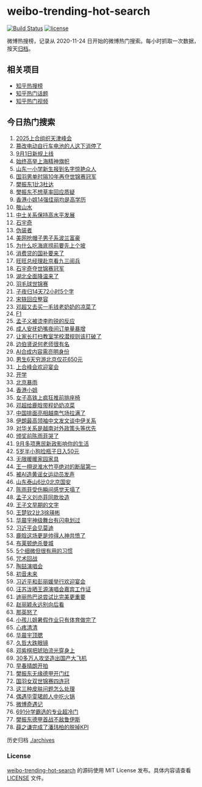 # weibo-trending-hot-search

[![Build Status](https://github.com/justjavac/weibo-trending-hot-search/workflows/ci/badge.svg?branch=master)](https://github.com/justjavac/weibo-trending-hot-search/actions)
[![license](https://img.shields.io/github/license/justjavac/weibo-trending-hot-search)](https://github.com/justjavac/weibo-trending-hot-search/blob/master/LICENSE)

微博热搜榜，记录从 2020-11-24 日开始的微博热门搜索。每小时抓取一次数据，按天[归档](./archives)。

## 相关项目

- [知乎热搜榜](https://github.com/justjavac/zhihu-trending-top-search)
- [知乎热门话题](https://github.com/justjavac/zhihu-trending-hot-questions)
- [知乎热门视频](https://github.com/justjavac/zhihu-trending-hot-video)

## 今日热门搜索

<!-- BEGIN -->
<!-- 最后更新时间 Mon Sep 01 2025 05:08:25 GMT+0800 (China Standard Time) -->

1. [2025上合组织天津峰会](https://s.weibo.com//weibo?q=%232025%E4%B8%8A%E5%90%88%E7%BB%84%E7%BB%87%E5%A4%A9%E6%B4%A5%E5%B3%B0%E4%BC%9A%23&Refer=new_time)
1. [篡改电动自行车电池的人这下消停了](https://s.weibo.com//weibo?q=%23%E7%AF%A1%E6%94%B9%E7%94%B5%E5%8A%A8%E8%87%AA%E8%A1%8C%E8%BD%A6%E7%94%B5%E6%B1%A0%E7%9A%84%E4%BA%BA%E8%BF%99%E4%B8%8B%E6%B6%88%E5%81%9C%E4%BA%86%23&t=31&band_rank=4&Refer=top)
1. [9月1日新规上线](https://s.weibo.com//weibo?q=%239%E6%9C%881%E6%97%A5%E6%96%B0%E8%A7%84%E4%B8%8A%E7%BA%BF%23&t=31&band_rank=2&Refer=top)
1. [始终高举上海精神旗帜](https://s.weibo.com//weibo?q=%23%E5%A7%8B%E7%BB%88%E9%AB%98%E4%B8%BE%E4%B8%8A%E6%B5%B7%E7%B2%BE%E7%A5%9E%E6%97%97%E5%B8%9C%23&t=31&band_rank=3&Refer=top)
1. [山东一小学新生报到名字惊艳众人](https://s.weibo.com//weibo?q=%23%E5%B1%B1%E4%B8%9C%E4%B8%80%E5%B0%8F%E5%AD%A6%E6%96%B0%E7%94%9F%E6%8A%A5%E5%88%B0%E5%90%8D%E5%AD%97%E6%83%8A%E8%89%B3%E4%BC%97%E4%BA%BA%23&t=31&band_rank=9&Refer=top)
1. [国羽男单时隔10年再夺世锦赛冠军](https://s.weibo.com//weibo?q=%23%E5%9B%BD%E7%BE%BD%E7%94%B7%E5%8D%95%E6%97%B6%E9%9A%9410%E5%B9%B4%E5%86%8D%E5%A4%BA%E4%B8%96%E9%94%A6%E8%B5%9B%E5%86%A0%E5%86%9B%23&t=31&band_rank=35&Refer=top)
1. [樊振东1比3杜达](https://s.weibo.com//weibo?q=%23%E6%A8%8A%E6%8C%AF%E4%B8%9C1%E6%AF%943%E6%9D%9C%E8%BE%BE%23&t=31&band_rank=1&Refer=top)
1. [樊振东不想草率回应质疑](https://s.weibo.com//weibo?q=%23%E6%A8%8A%E6%8C%AF%E4%B8%9C%E4%B8%8D%E6%83%B3%E8%8D%89%E7%8E%87%E5%9B%9E%E5%BA%94%E8%B4%A8%E7%96%91%23&t=31&band_rank=13&Refer=top)
1. [香港小姐14强佳丽均是高学历](https://s.weibo.com//weibo?q=%23%E9%A6%99%E6%B8%AF%E5%B0%8F%E5%A7%9014%E5%BC%BA%E4%BD%B3%E4%B8%BD%E5%9D%87%E6%98%AF%E9%AB%98%E5%AD%A6%E5%8E%86%23&t=31&band_rank=20&Refer=top)
1. [敬山水](https://s.weibo.com//weibo?q=%E6%95%AC%E5%B1%B1%E6%B0%B4&t=31&band_rank=7&Refer=top)
1. [中土关系保持高水平发展](https://s.weibo.com//weibo?q=%23%E4%B8%AD%E5%9C%9F%E5%85%B3%E7%B3%BB%E4%BF%9D%E6%8C%81%E9%AB%98%E6%B0%B4%E5%B9%B3%E5%8F%91%E5%B1%95%23&t=31&band_rank=10&Refer=top)
1. [石宇奇](https://s.weibo.com//weibo?q=%E7%9F%B3%E5%AE%87%E5%A5%87&t=31&band_rank=25&Refer=top)
1. [伪装者](https://s.weibo.com//weibo?q=%E4%BC%AA%E8%A3%85%E8%80%85&t=31&band_rank=11&Refer=top)
1. [美网抢帽子男子系波兰富豪](https://s.weibo.com//weibo?q=%23%E7%BE%8E%E7%BD%91%E6%8A%A2%E5%B8%BD%E5%AD%90%E7%94%B7%E5%AD%90%E7%B3%BB%E6%B3%A2%E5%85%B0%E5%AF%8C%E8%B1%AA%23&t=31&band_rank=20&Refer=top)
1. [为什么吃海底捞前要先上个坡](https://s.weibo.com//weibo?q=%23%E4%B8%BA%E4%BB%80%E4%B9%88%E5%90%83%E6%B5%B7%E5%BA%95%E6%8D%9E%E5%89%8D%E8%A6%81%E5%85%88%E4%B8%8A%E4%B8%AA%E5%9D%A1%23&t=31&band_rank=12&Refer=top)
1. [消费贷的国补要来了](https://s.weibo.com//weibo?q=%23%E6%B6%88%E8%B4%B9%E8%B4%B7%E7%9A%84%E5%9B%BD%E8%A1%A5%E8%A6%81%E6%9D%A5%E4%BA%86%23&t=31&band_rank=5&Refer=top)
1. [旺旺总经理赴京看九三阅兵](https://s.weibo.com//weibo?q=%23%E6%97%BA%E6%97%BA%E6%80%BB%E7%BB%8F%E7%90%86%E8%B5%B4%E4%BA%AC%E7%9C%8B%E4%B9%9D%E4%B8%89%E9%98%85%E5%85%B5%23&t=31&band_rank=14&Refer=top)
1. [石宇奇夺世锦赛冠军](https://s.weibo.com//weibo?q=%23%E7%9F%B3%E5%AE%87%E5%A5%87%E5%A4%BA%E4%B8%96%E9%94%A6%E8%B5%9B%E5%86%A0%E5%86%9B%23&t=31&band_rank=10&Refer=top)
1. [湖北全面降温来了](https://s.weibo.com//weibo?q=%23%E6%B9%96%E5%8C%97%E5%85%A8%E9%9D%A2%E9%99%8D%E6%B8%A9%E6%9D%A5%E4%BA%86%23&t=31&band_rank=7&Refer=top)
1. [羽毛球世锦赛](https://s.weibo.com//weibo?q=%E7%BE%BD%E6%AF%9B%E7%90%83%E4%B8%96%E9%94%A6%E8%B5%9B&t=31&band_rank=37&Refer=top)
1. [子夜归14天72小时5个字](https://s.weibo.com//weibo?q=%E5%AD%90%E5%A4%9C%E5%BD%9214%E5%A4%A972%E5%B0%8F%E6%97%B65%E4%B8%AA%E5%AD%97&t=31&band_rank=34&Refer=top)
1. [宋轶回应整容](https://s.weibo.com//weibo?q=%E5%AE%8B%E8%BD%B6%E5%9B%9E%E5%BA%94%E6%95%B4%E5%AE%B9&t=31&band_rank=22&Refer=top)
1. [邓超又去买一毛钱老奶奶的凉菜了](https://s.weibo.com//weibo?q=%23%E9%82%93%E8%B6%85%E5%8F%88%E5%8E%BB%E4%B9%B0%E4%B8%80%E6%AF%9B%E9%92%B1%E8%80%81%E5%A5%B6%E5%A5%B6%E7%9A%84%E5%87%89%E8%8F%9C%E4%BA%86%23&t=31&band_rank=23&Refer=top)
1. [F1](https://s.weibo.com//weibo?q=F1&t=31&band_rank=8&Refer=top)
1. [孟子义被烫李昀锐的反应](https://s.weibo.com//weibo?q=%23%E5%AD%9F%E5%AD%90%E4%B9%89%E8%A2%AB%E7%83%AB%E6%9D%8E%E6%98%80%E9%94%90%E7%9A%84%E5%8F%8D%E5%BA%94%23&t=31&band_rank=24&Refer=top)
1. [成人安抚奶嘴夜间订单量暴增](https://s.weibo.com//weibo?q=%23%E6%88%90%E4%BA%BA%E5%AE%89%E6%8A%9A%E5%A5%B6%E5%98%B4%E5%A4%9C%E9%97%B4%E8%AE%A2%E5%8D%95%E9%87%8F%E6%9A%B4%E5%A2%9E%23&t=31&band_rank=26&Refer=top)
1. [让家长打扫教室学校潜规则该打破了](https://s.weibo.com//weibo?q=%23%E8%AE%A9%E5%AE%B6%E9%95%BF%E6%89%93%E6%89%AB%E6%95%99%E5%AE%A4%E5%AD%A6%E6%A0%A1%E6%BD%9C%E8%A7%84%E5%88%99%E8%AF%A5%E6%89%93%E7%A0%B4%E4%BA%86%23&t=31&band_rank=27&Refer=top)
1. [边伯贤说何老师很有名](https://s.weibo.com//weibo?q=%23%E8%BE%B9%E4%BC%AF%E8%B4%A4%E8%AF%B4%E4%BD%95%E8%80%81%E5%B8%88%E5%BE%88%E6%9C%89%E5%90%8D%23&t=31&band_rank=27&Refer=top)
1. [AI合成内容需亮明身份](https://s.weibo.com//weibo?q=%23AI%E5%90%88%E6%88%90%E5%86%85%E5%AE%B9%E9%9C%80%E4%BA%AE%E6%98%8E%E8%BA%AB%E4%BB%BD%23&t=31&band_rank=28&Refer=top)
1. [男生6天穷游北京仅花650元](https://s.weibo.com//weibo?q=%23%E7%94%B7%E7%94%9F6%E5%A4%A9%E7%A9%B7%E6%B8%B8%E5%8C%97%E4%BA%AC%E4%BB%85%E8%8A%B1650%E5%85%83%23&t=31&band_rank=38&Refer=top)
1. [上合峰会欢迎宴会](https://s.weibo.com//weibo?q=%23%E4%B8%8A%E5%90%88%E5%B3%B0%E4%BC%9A%E6%AC%A2%E8%BF%8E%E5%AE%B4%E4%BC%9A%23&t=31&band_rank=36&Refer=top)
1. [开学](https://s.weibo.com//weibo?q=%E5%BC%80%E5%AD%A6&t=31&band_rank=50&Refer=top)
1. [北京暴雨](https://s.weibo.com//weibo?q=%E5%8C%97%E4%BA%AC%E6%9A%B4%E9%9B%A8&t=31&band_rank=32&Refer=top)
1. [香港小姐](https://s.weibo.com//weibo?q=%E9%A6%99%E6%B8%AF%E5%B0%8F%E5%A7%90&t=31&band_rank=24&Refer=top)
1. [女子高铁上疯狂推前排座椅](https://s.weibo.com//weibo?q=%23%E5%A5%B3%E5%AD%90%E9%AB%98%E9%93%81%E4%B8%8A%E7%96%AF%E7%8B%82%E6%8E%A8%E5%89%8D%E6%8E%92%E5%BA%A7%E6%A4%85%23&t=31&band_rank=49&Refer=top)
1. [邓超给鹿晗带程奶奶凉菜](https://s.weibo.com//weibo?q=%23%E9%82%93%E8%B6%85%E7%BB%99%E9%B9%BF%E6%99%97%E5%B8%A6%E7%A8%8B%E5%A5%B6%E5%A5%B6%E5%87%89%E8%8F%9C%23&t=31&band_rank=28&Refer=top)
1. [中国排面亮相越南气场拉满了](https://s.weibo.com//weibo?q=%23%E4%B8%AD%E5%9B%BD%E6%8E%92%E9%9D%A2%E4%BA%AE%E7%9B%B8%E8%B6%8A%E5%8D%97%E6%B0%94%E5%9C%BA%E6%8B%89%E6%BB%A1%E4%BA%86%23&t=31&band_rank=42&Refer=top)
1. [伊朗最高领袖中文发文谈中伊关系](https://s.weibo.com//weibo?q=%23%E4%BC%8A%E6%9C%97%E6%9C%80%E9%AB%98%E9%A2%86%E8%A2%96%E4%B8%AD%E6%96%87%E5%8F%91%E6%96%87%E8%B0%88%E4%B8%AD%E4%BC%8A%E5%85%B3%E7%B3%BB%23&t=31&band_rank=46&Refer=top)
1. [对华关系是越南对外政策头等优先](https://s.weibo.com//weibo?q=%23%E5%AF%B9%E5%8D%8E%E5%85%B3%E7%B3%BB%E6%98%AF%E8%B6%8A%E5%8D%97%E5%AF%B9%E5%A4%96%E6%94%BF%E7%AD%96%E5%A4%B4%E7%AD%89%E4%BC%98%E5%85%88%23&t=31&band_rank=10&Refer=top)
1. [颁奖前陈雨菲哭了](https://s.weibo.com//weibo?q=%E9%A2%81%E5%A5%96%E5%89%8D%E9%99%88%E9%9B%A8%E8%8F%B2%E5%93%AD%E4%BA%86&t=31&band_rank=19&Refer=top)
1. [9月多项惠民新政影响你的生活](https://s.weibo.com//weibo?q=%239%E6%9C%88%E5%A4%9A%E9%A1%B9%E6%83%A0%E6%B0%91%E6%96%B0%E6%94%BF%E5%BD%B1%E5%93%8D%E4%BD%A0%E7%9A%84%E7%94%9F%E6%B4%BB%23&t=31&band_rank=50&Refer=top)
1. [5岁半小狗捡瓶子日入50元](https://s.weibo.com//weibo?q=%235%E5%B2%81%E5%8D%8A%E5%B0%8F%E7%8B%97%E6%8D%A1%E7%93%B6%E5%AD%90%E6%97%A5%E5%85%A550%E5%85%83%23&t=31&band_rank=41&Refer=top)
1. [无限暖暖家园家具](https://s.weibo.com//weibo?q=%E6%97%A0%E9%99%90%E6%9A%96%E6%9A%96%E5%AE%B6%E5%9B%AD%E5%AE%B6%E5%85%B7&t=31&band_rank=18&Refer=top)
1. [王一栩说淮水竹亭绝对的断层第一](https://s.weibo.com//weibo?q=%23%E7%8E%8B%E4%B8%80%E6%A0%A9%E8%AF%B4%E6%B7%AE%E6%B0%B4%E7%AB%B9%E4%BA%AD%E7%BB%9D%E5%AF%B9%E7%9A%84%E6%96%AD%E5%B1%82%E7%AC%AC%E4%B8%80%23&t=31&band_rank=26&Refer=top)
1. [被AI造黄谣女运动员发声](https://s.weibo.com//weibo?q=%23%E8%A2%ABAI%E9%80%A0%E9%BB%84%E8%B0%A3%E5%A5%B3%E8%BF%90%E5%8A%A8%E5%91%98%E5%8F%91%E5%A3%B0%23&t=31&band_rank=39&Refer=top)
1. [山东泰山6比0北京国安](https://s.weibo.com//weibo?q=%23%E5%B1%B1%E4%B8%9C%E6%B3%B0%E5%B1%B16%E6%AF%940%E5%8C%97%E4%BA%AC%E5%9B%BD%E5%AE%89%23&t=31&band_rank=49&Refer=top)
1. [陈雨菲受伤瞬间感觉天塌了](https://s.weibo.com//weibo?q=%23%E9%99%88%E9%9B%A8%E8%8F%B2%E5%8F%97%E4%BC%A4%E7%9E%AC%E9%97%B4%E6%84%9F%E8%A7%89%E5%A4%A9%E5%A1%8C%E4%BA%86%23&t=31&band_rank=31&Refer=top)
1. [孟子义刘亦菲同款妆造](https://s.weibo.com//weibo?q=%23%E5%AD%9F%E5%AD%90%E4%B9%89%E5%88%98%E4%BA%A6%E8%8F%B2%E5%90%8C%E6%AC%BE%E5%A6%86%E9%80%A0%23&t=31&band_rank=16&Refer=top)
1. [王子文早期的文字](https://s.weibo.com//weibo?q=%23%E7%8E%8B%E5%AD%90%E6%96%87%E6%97%A9%E6%9C%9F%E7%9A%84%E6%96%87%E5%AD%97%23&t=31&band_rank=43&Refer=top)
1. [王楚钦2比3徐瑛彬](https://s.weibo.com//weibo?q=%23%E7%8E%8B%E6%A5%9A%E9%92%A62%E6%AF%943%E5%BE%90%E7%91%9B%E5%BD%AC%23&t=31&band_rank=17&Refer=top)
1. [华晨宇神级舞台有闪电划过](https://s.weibo.com//weibo?q=%E5%8D%8E%E6%99%A8%E5%AE%87%E7%A5%9E%E7%BA%A7%E8%88%9E%E5%8F%B0%E6%9C%89%E9%97%AA%E7%94%B5%E5%88%92%E8%BF%87&t=31&band_rank=39&Refer=top)
1. [习近平会见莫迪](https://s.weibo.com//weibo?q=%23%E4%B9%A0%E8%BF%91%E5%B9%B3%E4%BC%9A%E8%A7%81%E8%8E%AB%E8%BF%AA%23&Refer=new_time)
1. [鹿晗这场更是帅得人神共愤了](https://s.weibo.com//weibo?q=%23%E9%B9%BF%E6%99%97%E8%BF%99%E5%9C%BA%E6%9B%B4%E6%98%AF%E5%B8%85%E5%BE%97%E4%BA%BA%E7%A5%9E%E5%85%B1%E6%84%A4%E4%BA%86%23&t=31&band_rank=18&Refer=top)
1. [布莱顿绝杀曼城](https://s.weibo.com//weibo?q=%23%E5%B8%83%E8%8E%B1%E9%A1%BF%E7%BB%9D%E6%9D%80%E6%9B%BC%E5%9F%8E%23&t=31&band_rank=39&Refer=top)
1. [5个细微但很有用的习惯](https://s.weibo.com//weibo?q=%235%E4%B8%AA%E7%BB%86%E5%BE%AE%E4%BD%86%E5%BE%88%E6%9C%89%E7%94%A8%E7%9A%84%E4%B9%A0%E6%83%AF%23&t=31&band_rank=40&Refer=top)
1. [咒术回战](https://s.weibo.com//weibo?q=%E5%92%92%E6%9C%AF%E5%9B%9E%E6%88%98&t=31&band_rank=15&Refer=top)
1. [陶喆演唱会](https://s.weibo.com//weibo?q=%23%E9%99%B6%E5%96%86%E6%BC%94%E5%94%B1%E4%BC%9A%23&t=31&band_rank=43&Refer=top)
1. [初音未来](https://s.weibo.com//weibo?q=%E5%88%9D%E9%9F%B3%E6%9C%AA%E6%9D%A5&t=31&band_rank=45&Refer=top)
1. [习近平和彭丽媛举行欢迎宴会](https://s.weibo.com//weibo?q=%23%E4%B9%A0%E8%BF%91%E5%B9%B3%E5%92%8C%E5%BD%AD%E4%B8%BD%E5%AA%9B%E4%B8%BE%E8%A1%8C%E6%AC%A2%E8%BF%8E%E5%AE%B4%E4%BC%9A%23&Refer=new_time)
1. [汪苏泷晒王源演唱会嘉宾工作证](https://s.weibo.com//weibo?q=%23%E6%B1%AA%E8%8B%8F%E6%B3%B7%E6%99%92%E7%8E%8B%E6%BA%90%E6%BC%94%E5%94%B1%E4%BC%9A%E5%98%89%E5%AE%BE%E5%B7%A5%E4%BD%9C%E8%AF%81%23&t=31&band_rank=40&Refer=top)
1. [迪丽热巴说尝试比完美更重要](https://s.weibo.com//weibo?q=%23%E8%BF%AA%E4%B8%BD%E7%83%AD%E5%B7%B4%E8%AF%B4%E5%B0%9D%E8%AF%95%E6%AF%94%E5%AE%8C%E7%BE%8E%E6%9B%B4%E9%87%8D%E8%A6%81%23&t=31&band_rank=31&Refer=top)
1. [赵丽颖永远别向后看](https://s.weibo.com//weibo?q=%23%E8%B5%B5%E4%B8%BD%E9%A2%96%E6%B0%B8%E8%BF%9C%E5%88%AB%E5%90%91%E5%90%8E%E7%9C%8B%23&t=31&band_rank=29&Refer=top)
1. [那英怒了](https://s.weibo.com//weibo?q=%23%E9%82%A3%E8%8B%B1%E6%80%92%E4%BA%86%23&t=31&band_rank=45&Refer=top)
1. [小孩儿姐暑假作业只有体育做完了](https://s.weibo.com//weibo?q=%23%E5%B0%8F%E5%AD%A9%E5%84%BF%E5%A7%90%E6%9A%91%E5%81%87%E4%BD%9C%E4%B8%9A%E5%8F%AA%E6%9C%89%E4%BD%93%E8%82%B2%E5%81%9A%E5%AE%8C%E4%BA%86%23&t=31&band_rank=6&Refer=top)
1. [心疼清清](https://s.weibo.com//weibo?q=%E5%BF%83%E7%96%BC%E6%B8%85%E6%B8%85&t=31&band_rank=41&Refer=top)
1. [华晨宇顶腮](https://s.weibo.com//weibo?q=%E5%8D%8E%E6%99%A8%E5%AE%87%E9%A1%B6%E8%85%AE&t=31&band_rank=35&Refer=top)
1. [久哲大跌眼镜](https://s.weibo.com//weibo?q=%23%E4%B9%85%E5%93%B2%E5%A4%A7%E8%B7%8C%E7%9C%BC%E9%95%9C%23&t=31&band_rank=39&Refer=top)
1. [邓紫棋把琥珀流光穿身上](https://s.weibo.com//weibo?q=%E9%82%93%E7%B4%AB%E6%A3%8B%E6%8A%8A%E7%90%A5%E7%8F%80%E6%B5%81%E5%85%89%E7%A9%BF%E8%BA%AB%E4%B8%8A&t=31&band_rank=30&Refer=top)
1. [30多万人攻坚造出国产大飞机](https://s.weibo.com//weibo?q=%2330%E5%A4%9A%E4%B8%87%E4%BA%BA%E6%94%BB%E5%9D%9A%E9%80%A0%E5%87%BA%E5%9B%BD%E4%BA%A7%E5%A4%A7%E9%A3%9E%E6%9C%BA%23&t=31&band_rank=21&Refer=top)
1. [早春晴朗开拍](https://s.weibo.com//weibo?q=%23%E6%97%A9%E6%98%A5%E6%99%B4%E6%9C%97%E5%BC%80%E6%8B%8D%23&t=31&band_rank=50&Refer=top)
1. [樊振东无缘德甲开门红](https://s.weibo.com//weibo?q=%23%E6%A8%8A%E6%8C%AF%E4%B8%9C%E6%97%A0%E7%BC%98%E5%BE%B7%E7%94%B2%E5%BC%80%E9%97%A8%E7%BA%A2%23&t=31&band_rank=10&Refer=top)
1. [国羽女双世锦赛四连冠](https://s.weibo.com//weibo?q=%23%E5%9B%BD%E7%BE%BD%E5%A5%B3%E5%8F%8C%E4%B8%96%E9%94%A6%E8%B5%9B%E5%9B%9B%E8%BF%9E%E5%86%A0%23&t=31&band_rank=33&Refer=top)
1. [这三种皮肤问题怎么处理](https://s.weibo.com//weibo?q=%23%E8%BF%99%E4%B8%89%E7%A7%8D%E7%9A%AE%E8%82%A4%E9%97%AE%E9%A2%98%E6%80%8E%E4%B9%88%E5%A4%84%E7%90%86%23&t=31&band_rank=40&Refer=top)
1. [偶遇毕雯珺颜人中吃火锅](https://s.weibo.com//weibo?q=%23%E5%81%B6%E9%81%87%E6%AF%95%E9%9B%AF%E7%8F%BA%E9%A2%9C%E4%BA%BA%E4%B8%AD%E5%90%83%E7%81%AB%E9%94%85%23&t=31&band_rank=43&Refer=top)
1. [微博奇遇记](https://s.weibo.com//weibo?q=%E5%BE%AE%E5%8D%9A%E5%A5%87%E9%81%87%E8%AE%B0&t=31&band_rank=44&Refer=top)
1. [691分学霸选的专业超冷门](https://s.weibo.com//weibo?q=%23691%E5%88%86%E5%AD%A6%E9%9C%B8%E9%80%89%E7%9A%84%E4%B8%93%E4%B8%9A%E8%B6%85%E5%86%B7%E9%97%A8%23&t=31&band_rank=47&Refer=top)
1. [樊振东德甲首战不敌鲁伊斯](https://s.weibo.com//weibo?q=%23%E6%A8%8A%E6%8C%AF%E4%B8%9C%E5%BE%B7%E7%94%B2%E9%A6%96%E6%88%98%E4%B8%8D%E6%95%8C%E9%B2%81%E4%BC%8A%E6%96%AF%23&t=31&band_rank=48&Refer=top)
1. [薛之谦完成了潘玮柏的脱掉KPI](https://s.weibo.com//weibo?q=%E8%96%9B%E4%B9%8B%E8%B0%A6%E5%AE%8C%E6%88%90%E4%BA%86%E6%BD%98%E7%8E%AE%E6%9F%8F%E7%9A%84%E8%84%B1%E6%8E%89KPI&t=31&band_rank=50&Refer=top)

<!-- END -->

历史归档 [./archives](./archives)

### License

[weibo-trending-hot-search](https://github.com/justjavac/weibo-trending-hot-search) 的源码使用 MIT License
发布。具体内容请查看 [LICENSE](./LICENSE) 文件。
